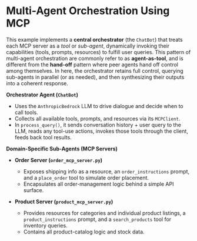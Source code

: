 # Multi-Agent Orchestration Using MCP
This example implements a **central orchestrator** (the `ChatBot`) that treats each MCP server as a *tool* or *sub-agent*, dynamically invoking their capabilities (tools, prompts, resources) to fulfill user queries. This pattern of multi-agent orchestration are commonly refer to as **agent-as-tool**, and is different from the **hand-off** pattern where peer agents hand off control among themselves. In here, the orchestrator retains full control, querying sub-agents in parallel (or as needed), and then synthesizing their outputs into a coherent response.

**Orchestrator Agent (`ChatBot`)**
  - Uses the `AnthropicBedrock` LLM to drive dialogue and decide when to call tools.
  - Collects all available tools, prompts, and resources via its `MCPClient`.
  - In `process_query()`, it sends conversation history + user query to the LLM, reads any tool-use actions, invokes those tools through the client, feeds back tool results.

**Domain-Specific Sub-Agents (MCP Servers)**

  - **Order Server (`order_mcp_server.py`)**
    - Exposes shipping info as a resource, an `order_instructions` prompt, and a `place_order` tool to simulate order placement.
    - Encapsulates all order-management logic behind a simple API surface.

  - **Product Server (`product_mcp_server.py`)**
    - Provides resources for categories and individual product listings, a `product_instructions` prompt, and a `search_products` tool for inventory queries.
    - Contains all product-catalog logic and stock data.
